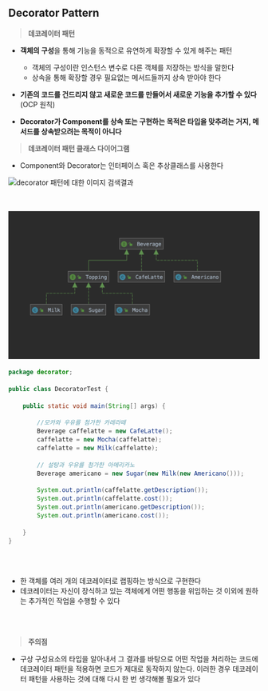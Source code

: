 ## Decorator Pattern



> **데코레이터 패턴**

-  **객체의 구성**을 통해 기능을 동적으로 유연하게 확장할 수 있게 해주는 패턴
    - 객체의 구성이란 인스턴스 변수로 다른 객체를 저장하는 방식을 말한다
    - 상속을 통해 확장할 경우 필요없는 메서드들까지 상속 받아야 한다

- **기존의 코드를 건드리지 않고 새로운 코드를 만들어서 새로운 기능을 추가할 수 있다**(OCP 원칙)

- **Decorator가 Component를 상속 또는 구현하는 목적은 타입을 맞추려는 거지, 메서드를 상속받으려는 목적이 아니다**

  

> **데코레이터 패턴 클래스 다이어그램**
- Component와 Decorator는 인터페이스 혹은 추상클래스를 사용한다

![decorator 패턴에 대한 이미지 검색결과](https://t1.daumcdn.net/cfile/tistory/2545B4385733308E39)

<br>
<br>

<img src="https://github.com/jayyhkwon/DesignPattern/blob/master/src/main/java/decorator/DecoratorPattern.png"/>



```java
package decorator;

public class DecoratorTest {
    
    public static void main(String[] args) {

        //모카와 우유를 첨가한 카레라떼
        Beverage caffelatte = new CafeLatte();
        caffelatte = new Mocha(caffelatte);
        caffelatte = new Milk(caffelatte);
				
      	// 설탕과 우유를 첨가한 아메리카노
        Beverage americano = new Sugar(new Milk(new Americano())); 

        System.out.println(caffelatte.getDescription());
        System.out.println(caffelatte.cost());
        System.out.println(americano.getDescription());
        System.out.println(americano.cost());

    }
}

```
<br>
<br>

- 한 객체를 여러 개의 데코레이터로 랩핑하는 방식으로 구현한다
- 데코레이터는 자신이 장식하고 있는 객체에게 어떤 행동을 위임하는 것 이외에 원하는 추가적인 작업을 수행할 수 있다

<br>
<br>

> **주의점**
- 구상 구성요소의 타입을 알아내서 그 결과를 바탕으로 어떤 작업을 처리하는 코드에 데코레이터 패턴을 적용하면 코드가 제대로 동작하지 않는다. 이러한 경우 데코레이터 패턴을 사용하는 것에 대해 다시 한 번 생각해볼 필요가 있다

